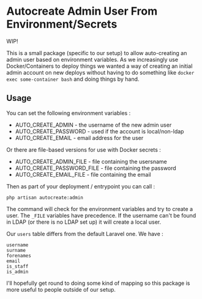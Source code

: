 # Autocreate Admin User From Environment/Secrets

WIP!

This is a small package (specific to our setup) to allow auto-creating an admin user based on environment variables.  As we increasingly use Docker/Containers to
deploy things we wanted a way of creating an initial admin account on new deploys without having to do something like `docker exec some-container bash`
and doing things by hand.

## Usage

You can set the following environment variables :

* AUTO_CREATE_ADMIN - the username of the new admin user
* AUTO_CREATE_PASSWORD - used if the account is local/non-ldap
* AUTO_CREATE_EMAIL - email address for the user

Or there are file-based versions for use with Docker secrets :

* AUTO_CREATE_ADMIN_FILE - file containing the usersname
* AUTO_CREATE_PASSWORD_FILE - file containing the password
* AUTO_CREATE_EMAIL_FILE - file containing the email

Then as part of your deployment / entrypoint you can call :

```
php artisan autocreate:admin
```

The command will check for the environment variables and try to create a user.  The `_FILE` variables have precedence.  If the username can't
be found in LDAP (or there is no LDAP set up) it will create a local user.

Our `users` table differs from the default Laravel one.  We have :
```
username
surname
forenames
email
is_staff
is_admin
```
I'll hopefully get round to doing some kind of mapping so this package is more useful to people outside of our setup.

